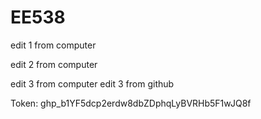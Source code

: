 # EE538


edit 1 from computer

edit 2 from computer

edit 3 from computer
edit 3 from github

Token: 
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
